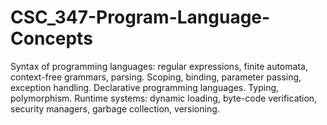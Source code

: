# CSC_347-Program-Language-Concepts

Syntax of programming languages: regular expressions, finite automata, context-free grammars, parsing. Scoping, binding, parameter passing, exception handling. Declarative programming languages. Typing, polymorphism. Runtime systems: dynamic loading, byte-code verification, security managers, garbage collection, versioning. 
